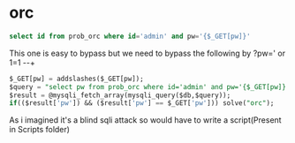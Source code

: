 # orc

```sql 
select id from prob_orc where id='admin' and pw='{$_GET[pw]}'
```
This one is easy to bypass but we need to bypass the following by ?pw=' or 1=1 --+

```sql
$_GET[pw] = addslashes($_GET[pw]); 
$query = "select pw from prob_orc where id='admin' and pw='{$_GET[pw]}'"; 
$result = @mysqli_fetch_array(mysqli_query($db,$query)); 
if(($result['pw']) && ($result['pw'] == $_GET['pw'])) solve("orc"); 
```

As i imagined it's a blind sqli attack so would have to write a script(Present in Scripts folder)



